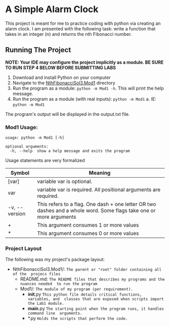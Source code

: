 # A Simple Alarm Clock
This project is meant for me to practice coding with python via creating an 
alarm clock. I am presented with the following task: write a function that takes in an 
integer (n) and returns the nth Fibonacci number.


## Running The Project
**NOTE: Your IDE may configure the project implicitly as a module. BE SURE TO 
RUN STEP 4 BELOW BEFORE SUBMITTING LABS** 

1. Download and install Python on your computer
2. Navigate to the [NthFibonacciSol3.Mod1]() directory
3. Run the program as a module: `python -m Mod1 -h`. This will print the help 
   message.
4. Run the program as a module (with real inputs): `python -m Mod1`
   a. IE: `python -m Mod1`

The program's output will be displayed in the output.txt file.

### Mod1 Usage:

```commandline
usage: python -m Mod1 [-h] 

optional arguments:
  -h, --help  show a help message and exits the program
```

Usage statements are very formalized

| Symbol    | Meaning   |
| ---           | ---       |
| [var]         | variable var is optional. |
| var           | variable var is required. All positional arguments are required.|
| -v, --version | This refers to a flag. One dash + one letter OR two dashes and a whole word. Some flags take one or more arguments |
| +             | This argument consumes 1 or more values |
| *             | This argument consumes 0 or more values |

### Project Layout

The following was my project's package layout:

* NthFibonacciSol3.Mod1/: `The parent or "root" folder containing all of the 
  projecs files`
    * README.md:
      `The README files that describes my programs and the nuances needed 
      to run the program`
    * Mod1/: 
      `The module of my program (per requirement).`
      * __init__.py 
        `This python file details critical functions, variables, and 
        classes that are exposed when scripts import the Lab1 module.`
      * __main__.py 
        `The starting point when the program runs, it handles command line 
        arguments.`
      * *.py 
        `Holds the scripts that perform the code.`